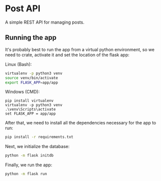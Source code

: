 # Post API

A simple REST API for managing posts.

## Running the app

It's probably best to run the app from a virtual python environment, so we need to crate, activate it and set the location of the flask app:

Linux (Bash):

```bash
virtualenv -p python3 venv
source venv/bin/activate
export FLASK_APP=app/app
```

Windows (CMD):

```CMD
pip install virtualenv
virtualenv -p python3 venv
.\venv\Scripts\activate
set FLASK_APP = app/app
```

After that, we need to install all the dependencies necessary for the app to run:

```bash
pip install -r requirements.txt
```

Next, we initialize the database:

```bash
python -m flask initdb
```

Finally, we run the app:

```bash
python -m flask run
```
